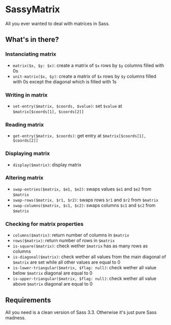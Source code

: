 # SassyMatrix

All you ever wanted to deal with matrices in Sass.

## What's in there?

### Instanciating matrix
* `matrix($x, $y: $x)`: create a matrix of `$x` rows by `$y` columns filled with 0s
* `unit-matrix($x, $y)`: create a matrix of `$x` rows by `$y` columns filled with 0s except the diagonal which is filled with 1s

### Writing in matrix
* `set-entry($matrix, $coords, $value)`: set `$value` at `$matrix[$coords[1], $coords[2]]`

### Reading matrix
* `get-entry($matrix, $coords)`: get entry at `$matrix[$coords[1], $coords[2]]`

### Displaying matrix
* `display($matrix)`: display matrix

### Altering matrix
* `swap-entries($matrix, $e1, $e2)`: swaps values `$e1` and `$e2` from `$matrix`
* `swap-rows($matrix, $r1, $r2)`: swaps rows `$r1` and `$r2` from `$matrix`
* `swap-columns($matrix, $c1, $c2)`: swaps columns `$c1` and `$c2` from `$matrix`

### Checking for matrix properties
* `columns($matrix)`: return number of columns in `$matrix`
* `rows($matrix)`: return number of rows in `$matrix`
* `is-square($matrix)`: check wether `$matrix` has as many rows as columns
* `is-diagonal($matrix)`: check wether all values from the main diagonal of `$matrix` are set while all other values are equal to 0
* `is-lower-triangular($matrix, $flag: null)`: check wether all value below `$matrix` diagonal are equal to 0
* `is-upper-triangular($matrix, $flag: null)`: check wether all value above `$matrix` diagonal are equal to 0

## Requirements

All you need is a clean version of Sass 3.3. Otherwise it's just pure Sass madness.
